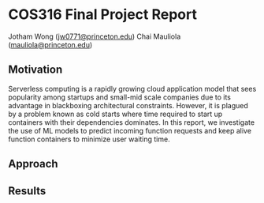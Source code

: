 # COS316 Final Project Report

Jotham Wong (jw0771@princeton.edu)
Chai Mauliola (mauliola@princeton.edu)

## Motivation

Serverless computing is a rapidly growing cloud application model that sees popularity among startups and small-mid scale companies due to its advantage in blackboxing architectural constraints. However, it is plagued by a problem known as cold starts where time required to start up containers with their dependencies dominates. In this report, we investigate the use of ML models to predict incoming function requests and keep alive function containers to minimize user waiting time.

## Approach

## Results